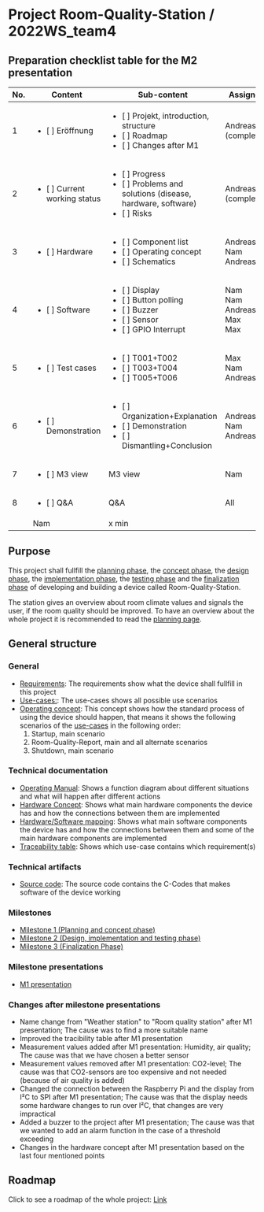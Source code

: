 # Project Room-Quality-Station / 2022WS_team4

## Preparation checklist table for the M2 presentation

|No.	| Content                                     		| Sub-content                                                                                                            		| Assigned to                             	| Time					|
|-------|-------------------------------------------------------|---------------------------------------------------------------------------------------------------------------------------------------|-----------------------------------------------|---------------------------------------|
| 1 	|  <ul><li>[ ] Eröffnung </li></ul>              	| <ul><li>[ ] Projekt, introduction, structure </li><li>[ ] Roadmap </li><li>[ ] Changes after M1 </li></ul>               		| Andreas (complete)                      	| x min      				|
| 2 	|  <ul><li>[ ] Current working status </li></ul>	| <ul><li>[ ] Progress </li><li>[ ] Problems and solutions (disease, hardware, software) </li><li>[ ] Risks </li></ul>            	| Andreas (complete) 		      		| x min      	     			|
| 3 	|  <ul><li>[ ] Hardware </li></ul>               	| <ul><li>[ ] Component list </li><li>[ ] Operating concept </li><li>[ ] Schematics </li></ul>                                    	| Andreas<br/>Nam<br/>Andreas             	| x min      				|
| 4 	|  <ul><li>[ ] Software </li></ul>               	| <ul><li>[ ] Display </li><li>[ ] Button polling </li><li>[ ] Buzzer </li><li>[ ] Sensor </li><li>[ ] GPIO Interrupt </li></ul> 	| Nam<br/>Nam<br/>Andreas<br/>Max<br/>Max 	| x min      				|
| 5 	|  <ul><li>[ ] Test cases </li></ul>             	| <ul><li>[ ] T001+T002 </li><li>[ ] T003+T004 </li><li>[ ] T005+T006 </li></ul>                                                 	| Max<br/>Nam<br/>Andreas                 	| x min      				|
| 6 	|  <ul><li>[ ] Demonstration </li></ul>          	| <ul><li>[ ] Organization+Explanation </li><li>[ ] Demonstration </li><li>[ ] Dismantling+Conclusion</li></ul>                      	| Andreas+Max<br/>Nam<br/>Andreas+Nam     	| 2:30 min<br/>10 min<br/>2:30 min	|
| 7 	|  <ul><li>[ ] M3 view </li></ul>                	| M3 view                                                                      								| Nam     					| x min      				|
| 8 	|  <ul><li>[ ] Q&A					| Q&A                                                                     								| All     					| 10 min      				|
                                                               | Nam     | x min      |


## Purpose
This project shall fullfill the [planning phase](https://gitlab.rz.htw-berlin.de/c71_cse/2022ws_team4/-/wikis/Planning), the [concept phase](https://gitlab.rz.htw-berlin.de/c71_cse/2022ws_team4/-/wikis/Concept), the [design phase](https://gitlab.rz.htw-berlin.de/c71_cse/2022ws_team4/-/wikis/Design), the [implementation phase](https://gitlab.rz.htw-berlin.de/c71_cse/2022ws_team4/-/wikis/Implementation), the [testing phase](https://gitlab.rz.htw-berlin.de/c71_cse/2022ws_team4/-/wikis/Test) and the [finalization phase](https://gitlab.rz.htw-berlin.de/c71_cse/2022ws_team4/-/wikis/Finalization) of developing and building a device called Room-Quality-Station. 

The station gives an overview about room climate values and signals the user, if the room quality should be improved.
To have an overview about the whole project it is recommended to read the [planning page](https://gitlab.rz.htw-berlin.de/c71_cse/2022ws_team4/-/wikis/Planning).

## General structure

### General
- [Requirements](https://gitlab.rz.htw-berlin.de/c71_cse/2022ws_team4/-/requirements_management/requirements): The requirements show what the device shall fullfill in this project
- [Use-cases:](https://gitlab.rz.htw-berlin.de/c71_cse/2022ws_team4/-/wikis/Concept#use-cases): The use-cases shows all possible use scenarios
- [Operating concept](https://gitlab.rz.htw-berlin.de/c71_cse/2022ws_team4/-/wikis/Design#operating-concept): This concept shows how the standard process of using the device should happen, that means it shows the following scenarios of the [use-cases](https://gitlab.rz.htw-berlin.de/c71_cse/2022ws_team4/-/wikis/Concept#use-cases) in the following order: 
    1) Startup, main scenario 
    2) Room-Quality-Report, main and all alternate scenarios 
    3) Shutdown, main scenario

### Technical documentation
- [Operating Manual](https://gitlab.rz.htw-berlin.de/c71_cse/2022ws_team4/-/wikis/Design#operating-mode-diagram): Shows a function diagram about different situations and what will happen after different actions 
- [Hardware Concept](https://gitlab.rz.htw-berlin.de/c71_cse/2022ws_team4/-/wikis/Concept#hardware-concept): Shows what main hardware components the device has and how the connections between them are implemented
- [Hardware/Software mapping](https://gitlab.rz.htw-berlin.de/c71_cse/2022ws_team4/-/wikis/Concept#hardwaresoftware-mapping): Shows what main software components the device has and how the connections between them and some of the main hardware components are implemented
- [Traceability table](https://gitlab.rz.htw-berlin.de/c71_cse/2022ws_team4/-/wikis/Concept#traceability-table): Shows which use-case contains which requirement(s)

### Technical artifacts
- [Source code](https://gitlab.rz.htw-berlin.de/c71_cse/2022ws_team4/-/tree/main/source_code/sensor): The source code contains the C-Codes that makes software of the device working

### Milestones
- [Milestone 1 (Planning and concept phase)](https://gitlab.rz.htw-berlin.de/c71_cse/2022ws_team4/-/wikis/Planning#milestone-1) 
- [Milestone 2 (Design, implementation and testing phase)](https://gitlab.rz.htw-berlin.de/c71_cse/2022ws_team4/-/wikis/Planning#milestone-2)
- [Milestone 3 (Finalization Phase)](https://gitlab.rz.htw-berlin.de/c71_cse/2022ws_team4/-/wikis/Planning#milestone-3)

### Milestone presentations
- [M1 presentation](https://gitlab.rz.htw-berlin.de/c71_cse/2022ws_team4/-/blob/main/Documentation/PCSE_M1-Vortrag_TeamD.pdf)

### Changes after milestone presentations
- Name change from "Weather station" to "Room quality station" after M1 presentation; The cause was to find a more suitable name
- Improved the tracibility table after M1 presentation
- Measurement values added after M1 presentation: Humidity, air quality; The cause was that we have chosen a better sensor
- Measurement values removed after M1 presentation: CO2-level; The cause was that CO2-sensors are too expensive and not needed (because of air quality is added)
- Changed the connection between the Raspberry Pi and the display from I²C to SPI after M1 presentation; The cause was that the display needs some hardware changes to run over I²C, that changes are very impractical
- Added a buzzer to the project after M1 presentation; The cause was that we wanted to add an alarm function in the case of a threshold exceeding
- Changes in the hardware concept after M1 presentation based on the last four mentioned points



## Roadmap
Click to see a roadmap of the whole project: [Link](https://gitlab.rz.htw-berlin.de/c71_cse/2022ws_team4/-/blob/main/Documentation/Roadmap.png)

